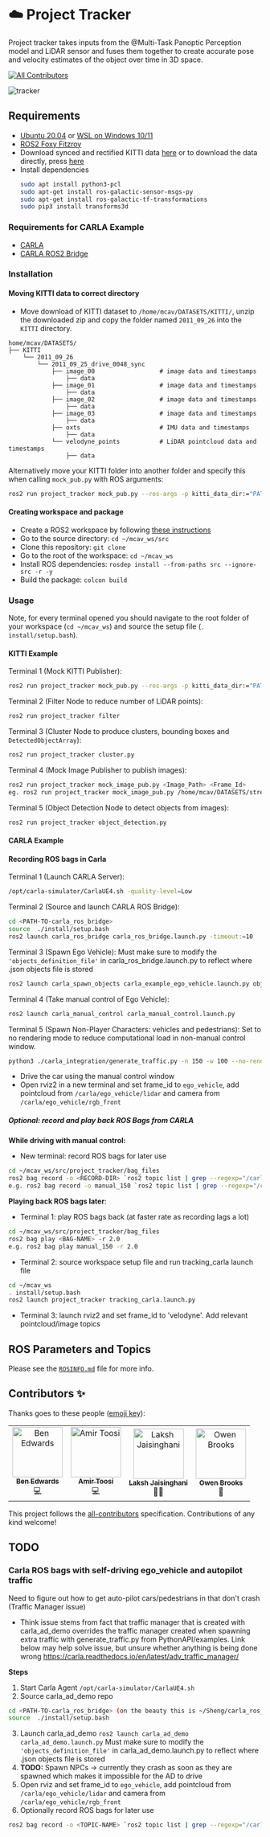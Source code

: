 # :cloud: Project Tracker

Project tracker takes inputs from the @Multi-Task Panoptic Perception model and LiDAR sensor and fuses them together to create accurate pose and velocity estimates of the object over time in 3D space.

[![All Contributors](https://img.shields.io/badge/all_contributors-1-orange.svg?style=flat-square)](#contributors)

![tracker](https://user-images.githubusercontent.com/69286161/151936865-c160a7b6-f4cc-4b03-b0d2-b586d1aff493.gif)

## Requirements
- [Ubuntu 20.04](https://ubuntu.com/download/desktop) or [WSL on Windows 10/11](https://docs.microsoft.com/en-us/windows/wsl/install)
- [ROS2 Foxy Fitzroy](https://docs.ros.org/en/foxy/Installation.html)
- Download synced and rectified KITTI data [here](http://www.cvlibs.net/datasets/kitti/raw_data.php) or to download the data directly, press [here](https://s3.eu-central-1.amazonaws.com/avg-kitti/raw_data/2011_09_26_drive_0048/2011_09_26_drive_0048_sync.zip)
- Install dependencies
    ```sh
    sudo apt install python3-pcl
    sudo apt-get install ros-galactic-sensor-msgs-py
    sudo apt-get install ros-galactic-tf-transformations
    sudo pip3 install transforms3d
    ```

### Requirements for CARLA Example
- [CARLA](https://carla.readthedocs.io/en/latest/start_quickstart/)
- [CARLA ROS2 Bridge](https://carla.readthedocs.io/projects/ros-bridge/en/latest/ros_installation_ros2/)

### Installation

#### Moving KITTI data to correct directory

* Move download of KITTI dataset to ```/home/mcav/DATASETS/KITTI/```, unzip the downloaded zip and copy the folder named `2011_09_26` into the `KITTI` directory.  

```
home/mcav/DATASETS/                                                     
├── KITTI                                                                                                               
    └── 2011_09_26
        └── 2011_09_25_drive_0048_sync
            ├── image_00                  # image data and timestamps
                ├── data
            ├── image_01                  # image data and timestamps
                ├── data
            ├── image_02                  # image data and timestamps
                ├── data
            ├── image_03                  # image data and timestamps
                ├── data
            ├── oxts                      # IMU data and timestamps
                ├── data
            └── velodyne_points           # LiDAR pointcloud data and timestamps
                ├── data
```

Alternatively move your KITTI folder into another folder and specify this when calling `mock_pub.py` with ROS arguments:
```sh
ros2 run project_tracker mock_pub.py --ros-args -p kitti_data_dir:="PATH_TO_YOUR_KITTI/2011_09_26/2011_09_25_drive_0048_sync_DIRECTORY"
```

#### Creating workspace and package

* Create a ROS2 workspace by following [these instructions](https://docs.ros.org/en/foxy/Tutorials/Workspace/Creating-A-Workspace.html) 
* Go to the source directory: `cd ~/mcav_ws/src`
* Clone this repository: `git clone`
* Go to the root of the workspace: `cd ~/mcav_ws`
* Install ROS dependencies: `rosdep install --from-paths src --ignore-src -r -y`
* Build the package: `colcon build`

### Usage

Note, for every terminal opened you should navigate to the root folder of your workspace (`cd ~/mcav_ws`) and source the setup file (`. install/setup.bash`).

#### KITTI Example

Terminal 1 (Mock KITTI Publisher):
```sh
ros2 run project_tracker mock_pub.py --ros-args -p kitti_data_dir:="PATH_TO_YOUR_KITTI/2011_09_26/2011_09_25_drive_0048_sync_DIRECTORY"
```

Terminal 2 (Filter Node to reduce number of LiDAR points):
```sh
ros2 run project_tracker filter
```

Terminal 3 (Cluster Node to produce clusters, bounding boxes and `DetectedObjectArray`):
```sh
ros2 run project_tracker cluster.py
```

Terminal 4 (Mock Image Publisher to publish images):
```sh
ros2 run project_tracker mock_image_pub.py <Image_Path> <Frame_Id>
eg. ros2 run project_tracker mock_image_pub.py /home/mcav/DATASETS/streetViewImages/ velodyne 
```

Terminal 5 (Object Detection Node to detect objects from images):
```sh
ros2 run project_tracker object_detection.py
```

#### CARLA Example

#### Recording ROS bags in Carla

Terminal 1 (Launch CARLA Server):
```sh
/opt/carla-simulator/CarlaUE4.sh -quality-level=Low
```

Terminal 2 (Source and launch CARLA ROS Bridge):
```sh
cd <PATH-TO-carla_ros_bridge> 
source  ./install/setup.bash
ros2 launch carla_ros_bridge carla_ros_bridge.launch.py -timeout:=10
```

Terminal 3 (Spawn Ego Vehicle):
Must make sure to modify the `'objects_definition_file'` in carla_ros_bridge.launch.py to reflect where .json objects file is stored
```sh
ros2 launch carla_spawn_objects carla_example_ego_vehicle.launch.py objects_definition_file:='./carla_integration/tracking.json'
```

Terminal 4 (Take manual control of Ego Vehicle):
```sh
ros2 launch carla_manual_control carla_manual_control.launch.py
```

Terminal 5 (Spawn Non-Player Characters: vehicles and pedestrians):
Set to no rendering mode to reduce computational load in non-manual control window.
```sh
python3 ./carla_integration/generate_traffic.py -n 150 -w 100 --no-rendering
```

* Drive the car using the manual control window
* Open rviz2 in a new terminal and set frame_id to `ego_vehicle`, add pointcloud from `/carla/ego_vehicle/lidar` and camera from `/carla/ego_vehicle/rgb_front`

##### Optional: record and play back ROS Bags from CARLA
**While driving with manual control:**
* New terminal: record ROS bags for later use
```bash
cd ~/mcav_ws/src/project_tracker/bag_files
ros2 bag record -o <RECORD-DIR> `ros2 topic list | grep --regexp="/carla/*"` /tf
e.g. ros2 bag record -o manual_150 `ros2 topic list | grep --regexp="/carla/*"` /tf
```
**Playing back ROS bags later**:
* Terminal 1: play ROS bags back (at faster rate as recording lags a lot)
```bash
cd ~/mcav_ws/src/project_tracker/bag_files
ros2 bag play <BAG-NAME> -r 2.0
e.g. ros2 bag play manual_150 -r 2.0
```
* Terminal 2: source workspace setup file and run tracking_carla launch file
```bash
cd ~/mcav_ws
. install/setup.bash
ros2 launch project_tracker tracking_carla.launch.py
```
* Terminal 3: launch rviz2 and set frame_id to 'velodyne'. Add relevant pointcloud/image topics


## ROS Parameters and Topics
Please see the [`ROSINFO.md`](https://github.com/Monash-Connected-Autonomous-Vehicle/mcav-GitHub-documentation-standard/blob/main/ROSINFO.md) file for more info.

## Contributors ✨


Thanks goes to these people ([emoji key](https://allcontributors.org/docs/en/emoji-key)):

<!-- ALL-CONTRIBUTORS-LIST:START - Do not remove or modify this section -->
<!-- prettier-ignore -->
<table>
    <tr>
        <td align="center"><a href="https://github.com/bened-wards"><img src="https://avatars.githubusercontent.com/u/69286161?v=4" width="100px;" alt="Ben Edwards"/><br /><sub><b>Ben Edwards</b></sub></a><br /><a title="Code">💻</a></td>
        <td align="center"><a href="https://github.com/amir-kt"><img src="https://avatars.githubusercontent.com/u/54131619?v=4" width="100px;" alt="Amir Toosi"/><br /><sub><b>Amir Toosi</b></sub></a><br /><a title="Code">💻</a></td>
        <td align="center"><a href="https://github.com/lakshjaisinghani"><img src="https://avatars3.githubusercontent.com/u/45281017?v=4" width="100px;" alt="Laksh Jaisinghani"/><br /><sub><b>Laksh Jaisinghani</b></sub></a><br /><a title="Mentoring">🧑‍🏫 </a></td>
        <td align="center"><a href="https://github.com/owenbrooks"><img src="https://avatars.githubusercontent.com/u/7232997?v=4" width="100px;" alt="Owen Brooks"/><br /><sub><b>Owen Brooks</b></sub></a><br /><a title="Review">👀 </a></td>
    </tr>
</table>

<!-- ALL-CONTRIBUTORS-LIST:END -->

This project follows the [all-contributors](https://github.com/all-contributors/all-contributors) specification. Contributions of any kind welcome!


## TODO

### Carla ROS bags with self-driving ego_vehicle and autopilot traffic

Need to figure out how to get auto-pilot cars/pedestrians in that don't crash (Traffic Manager issue)

* Think issue stems from fact that traffic manager that is created with carla_ad_demo overrides the traffic manager created when spawning extra traffic with generate_traffic.py from PythonAPI/examples. Link below may help solve issue, but unsure whether anything is being done wrong
https://carla.readthedocs.io/en/latest/adv_traffic_manager/

**Steps**

1. Start Carla Agent `/opt/carla-simulator/CarlaUE4.sh`
2. Source carla_ad_demo repo
```bash
cd <PATH-TO-carla_ros_bridge> (on the beauty this is ~/Sheng/carla_ros_bridge, the beast it is ~/liam_ws/carla_ros_bridge, I think)
source  ./install/setup.bash
```
3. Launch carla_ad_demo `ros2 launch carla_ad_demo carla_ad_demo.launch.py`
    Must make sure to modify the `'objects_definition_file'` in carla_ad_demo.launch.py to reflect where .json objects file is stored
4. **TODO:** Spawn NPCs -> currently they crash as soon as they are spawned which makes it impossible for the AD to drive
5. Open rviz and set frame_id to `ego_vehicle`, add pointcloud from `/carla/ego_vehicle/lidar` and camera from `/carla/ego_vehicle/rgb_front`
6. Optionally record ROS bags for later use
```bash
ros2 bag record -o <TOPIC-NAME> `ros2 topic list | grep --regexp="/carla/*"` /tf
```
